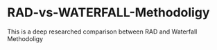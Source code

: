 # RAD-vs-WATERFALL-Methodoligy
This is a deep researched comparison between RAD and Waterfall Methodoligy
